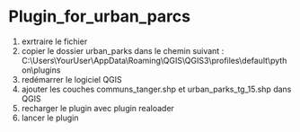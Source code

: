 # Plugin_for_urban_parcs
1) exrtraire le fichier
2) copier le dossier urban_parks dans le chemin suivant : C:\Users\YourUser\AppData\Roaming\QGIS\QGIS3\profiles\default\python\plugins
3) redémarrer le logiciel QGIS
4) ajouter les couches communs_tanger.shp et urban_parks_tg_15.shp dans QGIS
5) recharger le plugin avec plugin realoader
6) lancer le plugin
